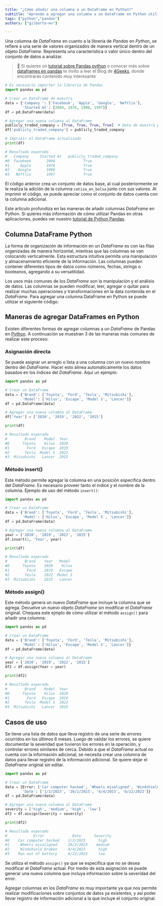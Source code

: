 ```yaml
---
title: "¿Cómo añadir una columna a un DataFrame en Python?"
subtitle: "Aprende a agregar una columna a un DataFrame en Python utilizando Pandas. Descubre diferentes métodos y ejemplos prácticos para ampliar y enriquecer tus datos."
tags: ["python","pandas"]
authors: ["gilberto-mv"]

---
```


Una columna de _DataFrame_ en cuanto a la librería de _Pandas_ en _Python_, se refiere a una serie de valores organizados de manera vertical dentro de un objeto _DataFrame_. Representa una característica o valor único dentro del conjunto de datos a analizar.

> 🔗 Si quieres un [tutorial sobre Pandas python](https://4geeks.com/es/interactive-exercise/tutorial-pandas-para-machine-learning) o conocer más sobre [dataframes en pandas](https://4geeks.com/es/lesson/pandas-dataframe) te invito a leer el Blog de [4Geeks](https://4geeks.com/es/how-to), donde encontrarás contenido muy interesante

```py runable=true
# Es necesario importar la librería de Pandas
import pandas as pd

# Crear un DataFrame de muestra
data = {'Company ': ['Facebook', 'Apple', 'Google', 'Neftlix'],
        'Started At': [2004, 1976, 1998, 1997]}
df = pd.DataFrame(data)

# Agregar una nueva columna al DataFrame
publicly_traded_company = [True, True, True, True]  # Data de muestra para nueva columna
df['publicly_traded_company'] = publicly_traded_company

# Imprimir el DataFrame actualizado
print(df)

# Resultado esperado
#   Company     Started At   publicly_traded_company
#0  Facebook       2004             True
#1     Apple       1976             True
#2    Google       1998             True
#3   Neftlix       1997             True
```

El código anterior crea un conjunto de datos base, al cual posteriormente se le realiza la adición de la columna `cotiza_en_bolsa` junto con sus valores. Al imprimir el código, se puede apreciar como el conjunto de datos cuenta con la columna adicional.

Este articulo profundiza en las maneras de añadir columnas _DataFrame_ en Python. Si quieres más información de cómo utilizar Pandas en otras aplicaciones, puedes ver nuestro [tutorial de Python Pandas]( https://4geeks.com/es/interactive-exercise/tutorial-pandas-para-machine-learning).

## Columna DataFrame Python

La forma de organización de información en un _DataFrame_ es con las filas organizadas de manera horizontal, mientras que las columnas se van colocando verticalmente. Esta estructura intuitiva permita una manipulación y almacenamiento eficiente de la información. Las columnas pueden contener diferentes tipos de datos como números, fechas, strings o booleanos, agregando a su versatilidad.

Los usos más comunes de los _DataFrame_ son la manipulación y el análisis de datos. Las columnas se pueden modificar, leer, agregar o quitar para realizar muchas operaciones y transformaciones en la data contenida en el _DataFrame_. Para agregar una columna DataFrame en Python se puede utilizar el siguiente código:

## Maneras de agregar DataFrames en Python

Existen diferentes formas de agregar columnas a un _DataFrame_ de Pandas en [Python](https://4geeks.com/es/lesson/que-es-python-tutorial). A continuación se muestran 3 de las maneras más comunes de realizar este proceso:

### Asignación directa

Se puede asignar un arreglo o lista a una columna con un nuevo nombre dentro del _DataFrame_. Hacer esto alinea automáticamente los datos basados en los índices del _DataFrame_. Aquí un ejemplo:

```py runable=true
import pandas as pd

# Crear un DataFrame 
data = {'Brand': ['Toyota', 'Ford', 'Tesla', 'Mitsubishi'],
        'Model': ['Hilux', 'Escape', 'Model S', 'Lancer']}
df = pd.DataFrame(data)

# Agregar una nueva columna al DataFrame
df['Year'] = ['2020', '2019', '2022', '2015']

print(df)

# Resultado esperado
#        Brand    Model  Year
#0      Toyota    Hilux  2020
#1        Ford   Escape  2019
#2       Tesla  Model S  2022
#3  Mitsubishi   Lancer  2015
```

### Método insert()

Este método permite agregar la columna en una posición especifica dentro del _DataFrame_. Es necesario proveer tanto el índice y el nombre de la columna. Ejemplo de uso del método `insert()`:

```py runable=true
import pandas as pd

# Crear un DataFrame 
data = {'Brand': ['Toyota', 'Ford', 'Tesla', 'Mitsubishi'],
        'Model': ['Hilux', 'Escape', 'Model S', 'Lancer']}
df = pd.DataFrame(data)

# Agregar una nueva columna al DataFrame
year = ['2020', '2019', '2022', '2015']
df.insert(1, 'Year', year)

print(df)

# Resultado esperado
#        Brand    Year   Model
#0      Toyota    2020    Hilux
#1        Ford    2019   Escape
#2       Tesla    2022  Model S
#3  Mitsubishi    2015   Lancer
```

### Método assign() 

Este método genera un nuevo _DataFrame_ que incluye la columna que se agrega. Devuelve un nuevo objeto _DataFrame_ sin modificar el _DataFrame_ original. Chequea este ejmplo de cómo utilizar el método `assign()` para añadir una columna:

```py
import pandas as pd

# Crear un DataFrame 
data = {'Brand': ['Toyota', 'Ford', 'Tesla', 'Mitsubishi'],
        'Model': ['Hilux', 'Escape', 'Model S', 'Lancer']}
df = pd.DataFrame(data)

# Agregar una nueva columna al DataFrame
year = ['2020', '2019', '2022', '2015']
df2 = df.assign(Year = year)

print(df2)

# Resultado esperado
#        Brand    Model  Year
#0      Toyota    Hilux  2020
#1        Ford   Escape  2019
#2       Tesla  Model S  2022
#3  Mitsubishi   Lancer  2015
```

## Casos de uso

Se tiene una lista de datos que lleva registro de una serie de errores ocurridos en los últimos 6 meses. Luego de validar los errores, se quiere documentar la severidad que tuvieron los errores en la operación, y controlar errores similares de cerca. Debido a que el _DataFrame_ actual no cuenta con la información adicional, se necesita crear una columna de datos para llevar registro de la información adicional. Se quiere dejar el _DataFrame_ original sin editar.

```py runable=true
import pandas as pd

# Crear un DataFrame 
data = {Error: ['Car computer hacked', 'Wheels misaligned', 'Windshield broken', 'Ran out of battery'],
        'Date': ['1/2/2023', '26/2/2023', '4/4/2023', '6/22/2023']}
df = pd.DataFrame(data)

# Agregar una nueva columna al DataFrame
severity = ['high', 'medium', 'high', 'low']
df2 = df.assign(Severity = severity)

print(df2)

# Resultado esperado
#            Error             Date      Severity
#0    Car computer hacked    1/2/2023      high
#1     Wheels misaligned     26/2/2023    medium
#2     Windshield broken     4/4/2023      high
#3    Ran out of battery     6/22/2023     low
```

Se utiliza el método `assign()` ya que se especifica que no se desea modificar el _DataFrame_ actual. Por medio de esta asignación se puede generar una nueva columna que incluya información sobre la severidad del error.

Agregar columnas en los _DataFrame_ es muy importante ya que nos permite realizar modificaciones sobre conjuntos de datos ya existentes, y así poder llevar registro de información adicional a la que incluye el conjunto original.
